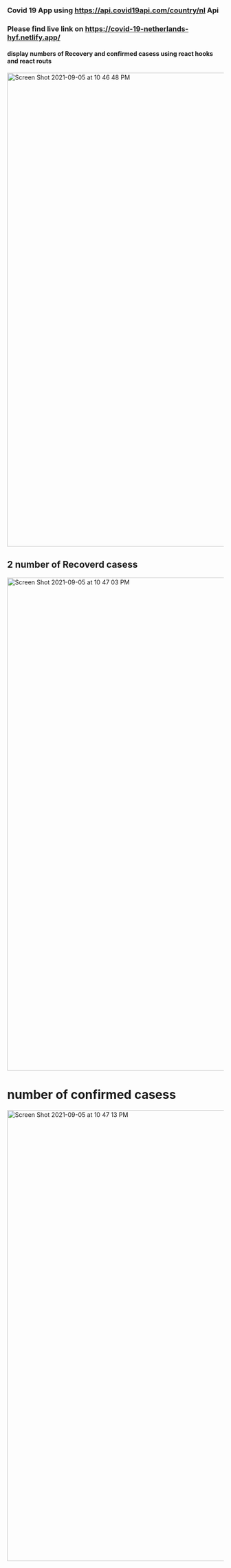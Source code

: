 ### Covid 19 App using https://api.covid19api.com/country/nl Api 
### Please find live link on https://covid-19-netherlands-hyf.netlify.app/
#### display numbers of Recovery and confirmed casess using react hooks and react routs 

<img width="1099" alt="Screen Shot 2021-09-05 at 10 46 48 PM" src="https://user-images.githubusercontent.com/72751605/132141090-e893ec6e-6e65-4ee6-8503-29d711513cb2.png">


## 2 number of Recoverd casess 

<img width="1143" alt="Screen Shot 2021-09-05 at 10 47 03 PM" src="https://user-images.githubusercontent.com/72751605/132141078-6e2f6092-1eb8-4f8c-84c8-1d4cbacaab77.png">



# number of confirmed  casess

<img width="1046" alt="Screen Shot 2021-09-05 at 10 47 13 PM" src="https://user-images.githubusercontent.com/72751605/132141082-370ac10c-8dfd-4ffc-aed7-1e1dc6854d2c.png">




